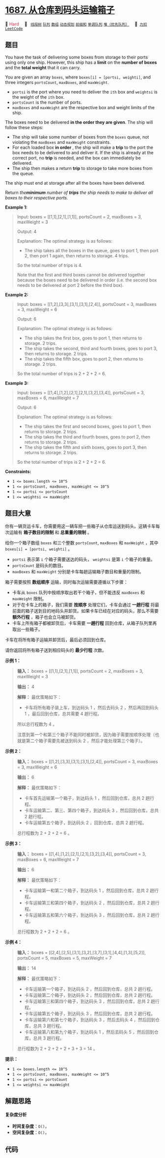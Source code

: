 # [1687. 从仓库到码头运输箱子](https://2xiao.github.io/leetcode-js/problem/1687.html)

🔴 <font color=#ff334b>Hard</font>&emsp; 🔖&ensp; [`线段树`](/tag/segment-tree.md) [`队列`](/tag/queue.md) [`数组`](/tag/array.md) [`动态规划`](/tag/dynamic-programming.md) [`前缀和`](/tag/prefix-sum.md) [`单调队列`](/tag/monotonic-queue.md) [`堆（优先队列）`](/tag/heap-priority-queue.md)&emsp; 🔗&ensp;[`力扣`](https://leetcode.cn/problems/delivering-boxes-from-storage-to-ports) [`LeetCode`](https://leetcode.com/problems/delivering-boxes-from-storage-to-ports)

## 题目

You have the task of delivering some boxes from storage to their ports using
only one ship. However, this ship has a **limit** on the **number of boxes**
and the **total weight** that it can carry.

You are given an array `boxes`, where `boxes[i] = [ports​​i​, weighti]`, and
three integers `portsCount`, `maxBoxes`, and `maxWeight`.

  * `ports​​i` is the port where you need to deliver the `ith` box and `weightsi` is the weight of the `ith` box.
  * `portsCount` is the number of ports.
  * `maxBoxes` and `maxWeight` are the respective box and weight limits of the ship.

The boxes need to be delivered **in the order they are given**. The ship will
follow these steps:

  * The ship will take some number of boxes from the `boxes` queue, not violating the `maxBoxes` and `maxWeight` constraints.
  * For each loaded box **in order** , the ship will make a **trip** to the port the box needs to be delivered to and deliver it. If the ship is already at the correct port, no **trip** is needed, and the box can immediately be delivered.
  * The ship then makes a return **trip** to storage to take more boxes from the queue.

The ship must end at storage after all the boxes have been delivered.

Return _the**minimum** number of **trips** the ship needs to make to deliver
all boxes to their respective ports._



**Example 1:**

> Input: boxes = [[1,1],[2,1],[1,1]], portsCount = 2, maxBoxes = 3, maxWeight = 3
> 
> Output: 4
> 
> Explanation: The optimal strategy is as follows: 
> - The ship takes all the boxes in the queue, goes to port 1, then port 2, then port 1 again, then returns to storage. 4 trips.
> 
> So the total number of trips is 4.
> 
> Note that the first and third boxes cannot be delivered together because the boxes need to be delivered in order (i.e. the second box needs to be delivered at port 2 before the third box).

**Example 2:**

> Input: boxes = [[1,2],[3,3],[3,1],[3,1],[2,4]], portsCount = 3, maxBoxes = 3, maxWeight = 6
> 
> Output: 6
> 
> Explanation: The optimal strategy is as follows: 
> - The ship takes the first box, goes to port 1, then returns to storage. 2 trips.
> - The ship takes the second, third and fourth boxes, goes to port 3, then returns to storage. 2 trips.
> - The ship takes the fifth box, goes to port 2, then returns to storage. 2 trips.
> 
> So the total number of trips is 2 + 2 + 2 = 6.

**Example 3:**

> Input: boxes = [[1,4],[1,2],[2,1],[2,1],[3,2],[3,4]], portsCount = 3, maxBoxes = 6, maxWeight = 7
> 
> Output: 6
> 
> Explanation: The optimal strategy is as follows:
> - The ship takes the first and second boxes, goes to port 1, then returns to storage. 2 trips.
> - The ship takes the third and fourth boxes, goes to port 2, then returns to storage. 2 trips.
> - The ship takes the fifth and sixth boxes, goes to port 3, then returns to storage. 2 trips.
> 
> So the total number of trips is 2 + 2 + 2 = 6.

**Constraints:**

  * `1 <= boxes.length <= 10^5`
  * `1 <= portsCount, maxBoxes, maxWeight <= 10^5`
  * `1 <= ports​​i <= portsCount`
  * `1 <= weightsi <= maxWeight`


## 题目大意

你有一辆货运卡车，你需要用这一辆车把一些箱子从仓库运送到码头。这辆卡车每次运输有 **箱子数目的限制**  和 **总重量的限制**  。

给你一个箱子数组 `boxes` 和三个整数 `portsCount`, `maxBoxes` 和 `maxWeight` ，其中 `boxes[i] =
[ports​​i​, weighti]` 。

  * `ports​​i` 表示第 `i` 个箱子需要送达的码头， `weightsi` 是第 `i` 个箱子的重量。
  * `portsCount` 是码头的数目。
  * `maxBoxes` 和 `maxWeight` 分别是卡车每趟运输箱子数目和重量的限制。

箱子需要按照 **数组顺序**  运输，同时每次运输需要遵循以下步骤：

  * 卡车从 `boxes` 队列中按顺序取出若干个箱子，但不能违反 `maxBoxes` 和 `maxWeight` 限制。
  * 对于在卡车上的箱子，我们需要 **按顺序**  处理它们，卡车会通过 **一趟行程**  将最前面的箱子送到目的地码头并卸货。如果卡车已经在对应的码头，那么不需要 **额外行程**  ，箱子也会立马被卸货。
  * 卡车上所有箱子都被卸货后，卡车需要 **一趟行程**  回到仓库，从箱子队列里再取出一些箱子。

卡车在将所有箱子运输并卸货后，最后必须回到仓库。

请你返回将所有箱子送到相应码头的 **最少行程**  次数。



**示例 1：**

> 
> 
> 
> 
> 
> **输入：** boxes = [[1,1],[2,1],[1,1]], portsCount = 2, maxBoxes = 3, maxWeight = 3
> 
> **输出：** 4
> 
> **解释：** 最优策略如下：
> - 卡车将所有箱子装上车，到达码头 1 ，然后去码头 2 ，然后再回到码头 1 ，最后回到仓库，总共需要 4 趟行程。
> 
> 所以总行程数为 4 。
> 
> 注意到第一个和第三个箱子不能同时被卸货，因为箱子需要按顺序处理（也就是第二个箱子需要先被送到码头 2 ，然后才能处理第三个箱子）。
> 
> 

**示例 2：**

> 
> 
> 
> 
> 
> **输入：** boxes = [[1,2],[3,3],[3,1],[3,1],[2,4]], portsCount = 3, maxBoxes = 3, maxWeight = 6
> 
> **输出：** 6
> 
> **解释：** 最优策略如下：
> - 卡车首先运输第一个箱子，到达码头 1 ，然后回到仓库，总共 2 趟行程。
> - 卡车运输第二、第三、第四个箱子，到达码头 3 ，然后回到仓库，总共 2 趟行程。
> - 卡车运输第五个箱子，到达码头 2 ，回到仓库，总共 2 趟行程。
> 
> 总行程数为 2 + 2 + 2 = 6 。
> 
> 

**示例 3：**

> 
> 
> 
> 
> 
> **输入：** boxes = [[1,4],[1,2],[2,1],[2,1],[3,2],[3,4]], portsCount = 3, maxBoxes = 6, maxWeight = 7
> 
> **输出：** 6
> 
> **解释：** 最优策略如下：
> - 卡车运输第一和第二个箱子，到达码头 1 ，然后回到仓库，总共 2 趟行程。
> - 卡车运输第三和第四个箱子，到达码头 2 ，然后回到仓库，总共 2 趟行程。
> - 卡车运输第五和第六个箱子，到达码头 3 ，然后回到仓库，总共 2 趟行程。
> 
> 总行程数为 2 + 2 + 2 = 6 。
> 
> 

**示例 4：**

> 
> 
> 
> 
> 
> **输入：** boxes = [[2,4],[2,5],[3,1],[3,2],[3,7],[3,1],[4,4],[1,3],[5,2]], portsCount = 5, maxBoxes = 5, maxWeight = 7
> 
> **输出：** 14
> 
> **解释：** 最优策略如下：
> - 卡车运输第一个箱子，到达码头 2 ，然后回到仓库，总共 2 趟行程。
> - 卡车运输第二个箱子，到达码头 2 ，然后回到仓库，总共 2 趟行程。
> - 卡车运输第三和第四个箱子，到达码头 3 ，然后回到仓库，总共 2 趟行程。
> - 卡车运输第五个箱子，到达码头 3 ，然后回到仓库，总共 2 趟行程。
> - 卡车运输第六和第七个箱子，到达码头 3 ，然后去码头 4 ，然后回到仓库，总共 3 趟行程。
> - 卡车运输第八和第九个箱子，到达码头 1 ，然后去码头 5 ，然后回到仓库，总共 3 趟行程。
> 
> 总行程数为 2 + 2 + 2 + 2 + 3 + 3 = 14 。
> 
> 



**提示：**

  * `1 <= boxes.length <= 10^5`
  * `1 <= portsCount, maxBoxes, maxWeight <= 10^5`
  * `1 <= ports​​i <= portsCount`
  * `1 <= weightsi <= maxWeight`


## 解题思路

#### 复杂度分析

- **时间复杂度**：`O()`，
- **空间复杂度**：`O()`，

## 代码

```javascript

```